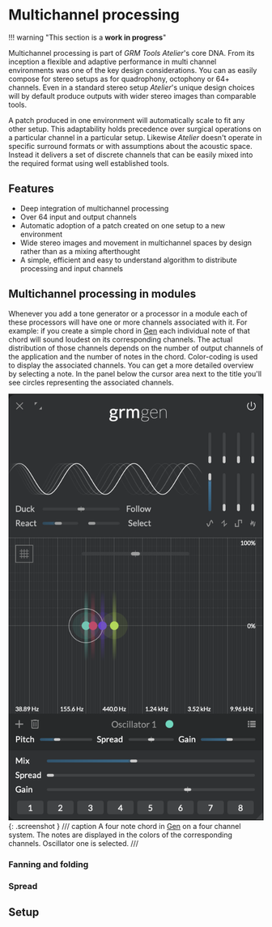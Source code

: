 # Multichannel processing

!!! warning "This section is a **work in progress**"

Multichannel processing is part of _GRM Tools Atelier_'s core DNA. From its inception a flexible and adaptive performance in multi channel environments was one of the key design considerations. You can as easily compose for stereo setups as for quadrophony, octophony or 64+ channels. Even in a standard stereo setup _Atelier_'s unique design choices will by default produce outputs with wider stereo images than comparable tools.

A patch produced in one environment will automatically scale to fit any other setup. This adaptability holds precedence over surgical operations on a particular channel in a particular setup. Likewise _Atelier_ doesn't operate in specific surround formats or with assumptions about the acoustic space. Instead it delivers a set of discrete channels that can be easily mixed into the required format using well established tools.

## Features

- Deep integration of multichannel processing
- Over 64 input and output channels
- Automatic adoption of a patch created on one setup to a new environment
- Wide stereo images and movement in multichannel spaces by design rather than as a mixing afterthought
- A simple, efficient and easy to understand algorithm to distribute processing and input channels

## Multichannel processing in modules

Whenever you add a tone generator or a processor in a module each of these processors will have one or more channels associated with it. For example: if you create a simple chord in [Gen](../modules/gen.md) each individual note of that chord will sound loudest on its corresponding channels. The actual distribution of those channels depends on the number of output channels of the application and the number of notes in the chord. Color-coding is used to display the associated channels. You can get a more detailed overview by selecting a note. In the panel below the cursor area next to the title you'll see circles representing the associated channels.

![Gen showing a four note chord](../assets/images/multichannel-gen-chord.png){: .screenshot }
/// caption
A four note chord in [Gen](../modules/gen.md) on a four channel system. The notes are displayed in the colors of the corresponding channels. Oscillator one is selected.
///

### Fanning and folding
### Spread

## Setup

<!--
TOC

- philosophy
  - limits (or lack thereof)
  - automatic adoption of patches to current setup
    - rather than surgical operation on channels that make sense only in the context of
      current setup
  - perfect for spacial composition
  - context: acousmonium?
  - discrete vs. surround format
- features
- cursor has one or more channels
  - screenshot comb 4 ch 
  - selecting a cursor will show the "assigned" channels
    - screenshot of panel
  - colors mix to white
  - fanning & folding
  - spread
- # of channels match # of output channels
  - settings in standalone
  - as a plugin: adjusts to track layout as setup in DAW
-->


<!-- fanning & folding -->
<!-- channel # for modules = # outputs -->
<!-- play file read: maybe should go to play.md instead with a reference to multichannel#fanning&folding? -->
